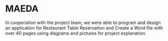 # MAEDA
In cooperation with the project team, we were able to program and design an application for Restaurant Table Reservation and Create a Word file with over 40 pages using diagrams and pictures for project explanation.
